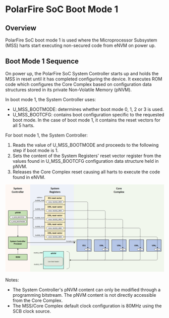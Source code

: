 # PolarFire SoC Boot Mode 1

## Overview

PolarFire SoC boot mode 1 is used where the Microprocessor Subsystem (MSS) harts start executing non-secured code from eNVM on power up.

## Boot Mode 1 Sequence

On power up, the PolarFire SoC System Controller starts up and holds the MSS in reset until it has completed configuring the device. It executes ROM code which configures the Core Complex based on configuration data structures stored in its private Non-Volatile Memory (pNVM).

In boot mode 1, the System Controller uses:

- U_MSS_BOOTMODE: determines whether boot mode 0, 1, 2 or 3 is used.
- U_MSS_BOOTCFG: contains boot configuration specific to the requested boot mode. In the case of boot mode 1, it contains the reset vectors for all 5 harts.

For boot mode 1, the System Controller:

1. Reads the value of U_MSS_BOOTMODE and proceeds to the following step if boot mode is 1.
2. Sets the content of the System Registers' reset vector register from the values found in U_MSS_BOOTCFG configuration data structure held in pNVM.
3. Releases the Core Complex reset causing all harts to execute the code found in eNVM.

![](./images/boot-mode-1-fundamentals/boot-mode-1.png)

Notes:

- The System Controller's pNVM content can only be modified through a programming bitstream. The pNVM content is not directly accessible from the Core Complex.
- The MSS/Core Complex default clock configuration is 80MHz using the SCB clock source.
